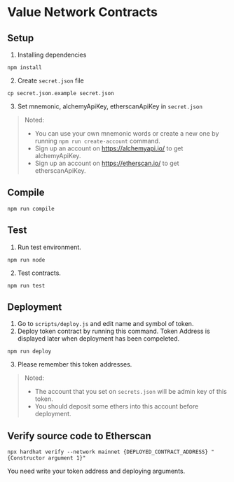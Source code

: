 # Value Network Contracts

## Setup
1. Installing dependencies
```
npm install
```
2. Create `secret.json` file
```
cp secret.json.example secret.json
```
3. Set mnemonic, alchemyApiKey, etherscanApiKey in `secret.json`
> Noted:
> * You can use your own mnemonic words or create a new one by running `npm run create-account` command.
> * Sign up an account on https://alchemyapi.io/ to get alchemyApiKey.
> * Sign up an account on https://etherscan.io/ to get etherscanApiKey.

## Compile
```
npm run compile
```

## Test
1. Run test environment.
```
npm run node
```
2. Test contracts.
```
npm run test
```

## Deployment
1. Go to `scripts/deploy.js` and edit name and symbol of token.
2. Deploy token contract by running this command. Token Address is displayed later when deployment has been compeleted.
```
npm run deploy
```
3. Please remember this token addresses.

> Noted: 
> * The account that you set on `secrets.json` will be admin key of this token.
> * You should deposit some ethers into this account before deployment.

## Verify source code to Etherscan
```
npx hardhat verify --network mainnet {DEPLOYED_CONTRACT_ADDRESS} "{Constructor argument 1}"
```
You need write your token address and deploying arguments.
